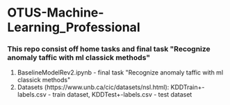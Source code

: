 # OTUS-Machine-Learning_Professional
### This repo consist off home tasks and final task "Recognize anomaly taffic with ml classick methods"

<ol>
  <li>BaselineModelRev2.ipynb -  final task "Recognize anomaly taffic with ml classick methods"</li>
  <li>Datasets (https://www.unb.ca/cic/datasets/nsl.html): KDDTrain+-labels.csv - train dataset, KDDTest+-labels.csv - test dataset</li>
</ol>
